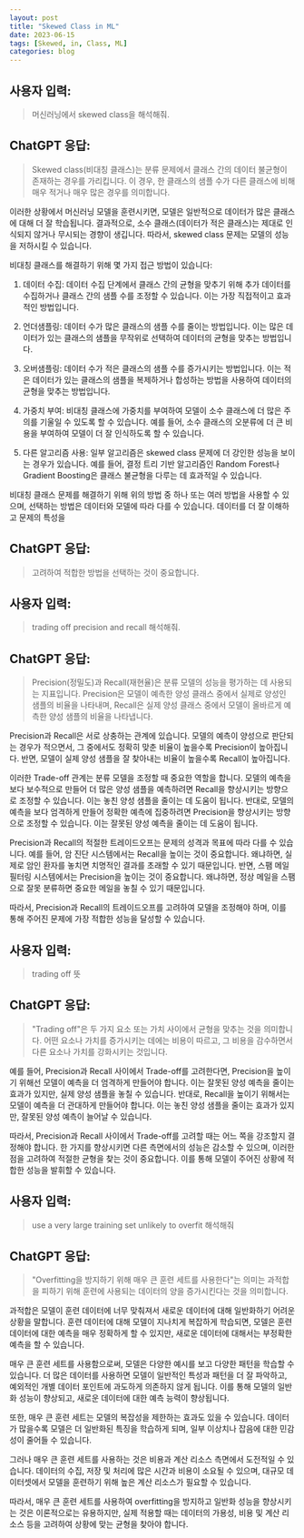 ```yaml
---
layout: post
title: "Skewed Class in ML"
date: 2023-06-15
tags: [Skewed, in, Class, ML]
categories: blog
---
```


## 사용자 입력:
> 머신러닝에서 skewed class을 해석해줘.

## ChatGPT 응답:
> Skewed class(비대칭 클래스)는 분류 문제에서 클래스 간의 데이터 불균형이 존재하는 경우를 가리킵니다. 이 경우, 한 클래스의 샘플 수가 다른 클래스에 비해 매우 적거나 매우 많은 경우를 의미합니다.

이러한 상황에서 머신러닝 모델을 훈련시키면, 모델은 일반적으로 데이터가 많은 클래스에 대해 더 잘 학습됩니다. 결과적으로, 소수 클래스(데이터가 적은 클래스)는 제대로 인식되지 않거나 무시되는 경향이 생깁니다. 따라서, skewed class 문제는 모델의 성능을 저하시킬 수 있습니다.

비대칭 클래스를 해결하기 위해 몇 가지 접근 방법이 있습니다:

1. 데이터 수집: 데이터 수집 단계에서 클래스 간의 균형을 맞추기 위해 추가 데이터를 수집하거나 클래스 간의 샘플 수를 조정할 수 있습니다. 이는 가장 직접적이고 효과적인 방법입니다.

2. 언더샘플링: 데이터 수가 많은 클래스의 샘플 수를 줄이는 방법입니다. 이는 많은 데이터가 있는 클래스의 샘플을 무작위로 선택하여 데이터의 균형을 맞추는 방법입니다.

3. 오버샘플링: 데이터 수가 적은 클래스의 샘플 수를 증가시키는 방법입니다. 이는 적은 데이터가 있는 클래스의 샘플을 복제하거나 합성하는 방법을 사용하여 데이터의 균형을 맞추는 방법입니다.

4. 가중치 부여: 비대칭 클래스에 가중치를 부여하여 모델이 소수 클래스에 더 많은 주의를 기울일 수 있도록 할 수 있습니다. 예를 들어, 소수 클래스의 오분류에 더 큰 비용을 부여하여 모델이 더 잘 인식하도록 할 수 있습니다.

5. 다른 알고리즘 사용: 일부 알고리즘은 skewed class 문제에 더 강인한 성능을 보이는 경우가 있습니다. 예를 들어, 결정 트리 기반 알고리즘인 Random Forest나 Gradient Boosting은 클래스 불균형을 다루는 데 효과적일 수 있습니다.

비대칭 클래스 문제를 해결하기 위해 위의 방법 중 하나 또는 여러 방법을 사용할 수 있으며, 선택하는 방법은 데이터와 모델에 따라 다를 수 있습니다. 데이터를 더 잘 이해하고 문제의 특성을

## ChatGPT 응답:
>  고려하여 적합한 방법을 선택하는 것이 중요합니다.

## 사용자 입력:
> trading off precision and recall 해석해줘.

## ChatGPT 응답:
> Precision(정밀도)과 Recall(재현율)은 분류 모델의 성능을 평가하는 데 사용되는 지표입니다. Precision은 모델이 예측한 양성 클래스 중에서 실제로 양성인 샘플의 비율을 나타내며, Recall은 실제 양성 클래스 중에서 모델이 올바르게 예측한 양성 샘플의 비율을 나타냅니다.

Precision과 Recall은 서로 상충하는 관계에 있습니다. 모델의 예측이 양성으로 판단되는 경우가 적으면서, 그 중에서도 정확히 맞춘 비율이 높을수록 Precision이 높아집니다. 반면, 모델이 실제 양성 샘플을 잘 찾아내는 비율이 높을수록 Recall이 높아집니다.

이러한 Trade-off 관계는 분류 모델을 조정할 때 중요한 역할을 합니다. 모델의 예측을 보다 보수적으로 만들어 더 많은 양성 샘플을 예측하려면 Recall을 향상시키는 방향으로 조정할 수 있습니다. 이는 놓친 양성 샘플을 줄이는 데 도움이 됩니다. 반대로, 모델의 예측을 보다 엄격하게 만들어 정확한 예측에 집중하려면 Precision을 향상시키는 방향으로 조정할 수 있습니다. 이는 잘못된 양성 예측을 줄이는 데 도움이 됩니다.

Precision과 Recall의 적절한 트레이드오프는 문제의 성격과 목표에 따라 다를 수 있습니다. 예를 들어, 암 진단 시스템에서는 Recall을 높이는 것이 중요합니다. 왜냐하면, 실제로 암인 환자를 놓치면 치명적인 결과를 초래할 수 있기 때문입니다. 반면, 스팸 메일 필터링 시스템에서는 Precision을 높이는 것이 중요합니다. 왜냐하면, 정상 메일을 스팸으로 잘못 분류하면 중요한 메일을 놓칠 수 있기 때문입니다.

따라서, Precision과 Recall의 트레이드오프를 고려하여 모델을 조정해야 하며, 이를 통해 주어진 문제에 가장 적합한 성능을 달성할 수 있습니다.

## 사용자 입력:
> trading off 뜻

## ChatGPT 응답:
> "Trading off"은 두 가지 요소 또는 가치 사이에서 균형을 맞추는 것을 의미합니다. 어떤 요소나 가치를 증가시키는 데에는 비용이 따르고, 그 비용을 감수하면서 다른 요소나 가치를 강화시키는 것입니다.

예를 들어, Precision과 Recall 사이에서 Trade-off를 고려한다면, Precision을 높이기 위해선 모델이 예측을 더 엄격하게 만들어야 합니다. 이는 잘못된 양성 예측을 줄이는 효과가 있지만, 실제 양성 샘플을 놓칠 수 있습니다. 반대로, Recall을 높이기 위해서는 모델이 예측을 더 관대하게 만들어야 합니다. 이는 놓친 양성 샘플을 줄이는 효과가 있지만, 잘못된 양성 예측이 늘어날 수 있습니다.

따라서, Precision과 Recall 사이에서 Trade-off를 고려할 때는 어느 쪽을 강조할지 결정해야 합니다. 한 가지를 향상시키면 다른 측면에서의 성능은 감소할 수 있으며, 이러한 점을 고려하여 적절한 균형을 찾는 것이 중요합니다. 이를 통해 모델이 주어진 상황에 적합한 성능을 발휘할 수 있습니다.

## 사용자 입력:
> use a very large training set unlikely to overfit 해석해줘

## ChatGPT 응답:
> "Overfitting을 방지하기 위해 매우 큰 훈련 세트를 사용한다"는 의미는 과적합을 피하기 위해 훈련에 사용되는 데이터의 양을 증가시킨다는 것을 의미합니다.

과적합은 모델이 훈련 데이터에 너무 맞춰져서 새로운 데이터에 대해 일반화하기 어려운 상황을 말합니다. 훈련 데이터에 대해 모델이 지나치게 복잡하게 학습되면, 모델은 훈련 데이터에 대한 예측을 매우 정확하게 할 수 있지만, 새로운 데이터에 대해서는 부정확한 예측을 할 수 있습니다.

매우 큰 훈련 세트를 사용함으로써, 모델은 다양한 예시를 보고 다양한 패턴을 학습할 수 있습니다. 더 많은 데이터를 사용하면 모델이 일반적인 특성과 패턴을 더 잘 파악하고, 예외적인 개별 데이터 포인트에 과도하게 의존하지 않게 됩니다. 이를 통해 모델의 일반화 성능이 향상되고, 새로운 데이터에 대한 예측 능력이 향상됩니다.

또한, 매우 큰 훈련 세트는 모델의 복잡성을 제한하는 효과도 있을 수 있습니다. 데이터가 많을수록 모델은 더 일반화된 특징을 학습하게 되며, 일부 이상치나 잡음에 대한 민감성이 줄어들 수 있습니다.

그러나 매우 큰 훈련 세트를 사용하는 것은 비용과 계산 리소스 측면에서 도전적일 수 있습니다. 데이터의 수집, 저장 및 처리에 많은 시간과 비용이 소요될 수 있으며, 대규모 데이터셋에서 모델을 훈련하기 위해 높은 계산 리소스가 필요할 수 있습니다.

따라서, 매우 큰 훈련 세트를 사용하여 overfitting을 방지하고 일반화 성능을 향상시키는 것은 이론적으로는 유용하지만, 실제 적용할 때는 데이터의 가용성, 비용 및 계산 리소스 등을 고려하여 상황에 맞는 균형을 찾아야 합니다.

